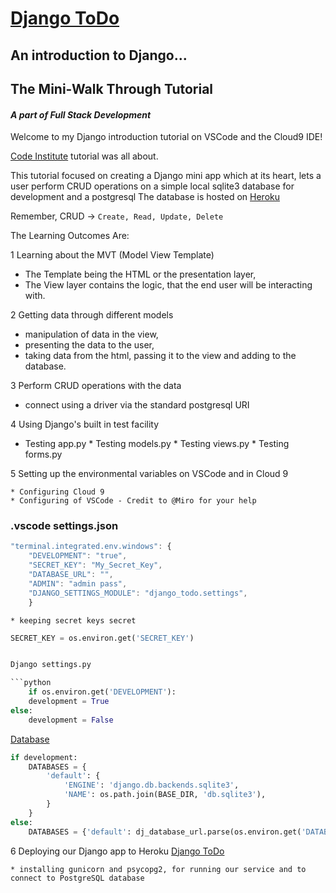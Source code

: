 # [Django ToDo](https://ddeveloper72-django-todo.herokuapp.com/)
## An introduction to Django...
## The Mini-Walk Through Tutorial
#### *A part of Full Stack Development*


Welcome to my Django introduction tutorial on VSCode and the Cloud9 IDE!  

[Code Institute](https://courses.codeinstitute.net/) tutorial was all about.

This tutorial focused on creating a Django mini app which at its heart, lets a user 
perform CRUD operations on a simple local sqlite3 database for development and a postgresql
The database is hosted on [Heroku](https://heroku.com/)

Remember, CRUD -> ```Create, Read, Update, Delete```

The Learning Outcomes Are:

1 Learning about the MVT (Model View Template)

   * The Template being the HTML or the presentation layer, 
   * The View layer contains the logic, that the end user will be interacting with.
    
2 Getting data through different models

   * manipulation of data in the view,
   * presenting the data to the user,
   * taking data from the html, passing it to the view and adding to the database.


3 Perform CRUD operations with the data

   * connect using a driver via the standard postgresql URI

4 Using Django's built in test facility

   * Testing app.py
    * Testing models.py
    * Testing views.py
    * Testing forms.py
    
5 Setting up the environmental variables on VSCode and in Cloud 9

    * Configuring Cloud 9
    * Configuring of VSCode - Credit to @Miro for your help

### .vscode settings.json

```javascript
"terminal.integrated.env.windows": {
    "DEVELOPMENT": "true",
    "SECRET_KEY": "My_Secret_Key",
    "DATABASE_URL": "",
    "ADMIN": "admin pass",
    "DJANGO_SETTINGS_MODULE": "django_todo.settings",
    }

```
    * keeping secret keys secret

```python
SECRET_KEY = os.environ.get('SECRET_KEY')


Django settings.py

```python
    if os.environ.get('DEVELOPMENT'):
    development = True
else:
    development = False
```

[Database](https://docs.djangoproject.com/en/1.11/ref/settings/#databases)

```python
if development:
    DATABASES = {
        'default': {
            'ENGINE': 'django.db.backends.sqlite3',
            'NAME': os.path.join(BASE_DIR, 'db.sqlite3'),
        }
    }
else:
    DATABASES = {'default': dj_database_url.parse(os.environ.get('DATABASE_URL'))}
```

6 Deploying our Django app to Heroku [Django ToDo](https://ddeveloper72-django-todo.herokuapp.com/)

    * installing gunicorn and psycopg2, for running our service and to connect to PostgreSQL database